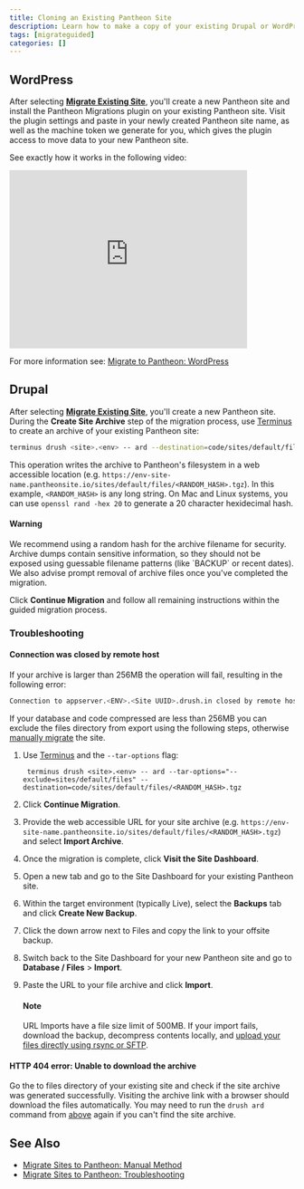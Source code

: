 ```yaml
---
title: Cloning an Existing Pantheon Site
description: Learn how to make a copy of your existing Drupal or WordPress site code, files, and database.
tags: [migrateguided]
categories: []
---
```


## WordPress
After selecting **[Migrate Existing Site](https://dashboard.pantheon.io/sites/migrate/)**, you'll create a new Pantheon site and install the Pantheon Migrations plugin on your existing Pantheon site. Visit the plugin settings and paste in your newly created Pantheon site name, as well as the machine token we generate for you, which gives the plugin access to move data to your new Pantheon site.

See exactly how it works in the following video:
<iframe width="420" height="315" src="https://www.youtube.com/embed/3_DjdIueKM4" frameborder="0" allowfullscreen></iframe>

For more information see: [Migrate to Pantheon: WordPress](/docs/migrate-wordpress)

## Drupal
After selecting **[Migrate Existing Site](https://dashboard.pantheon.io/sites/migrate/)**, you'll create a new Pantheon site. During the **Create Site Archive** step of the migration process, use [Terminus](/docs/terminus) to create an archive of your existing Pantheon site:

```bash
terminus drush <site>.<env> -- ard --destination=code/sites/default/files/<RANDOM_HASH>.tgz
```

This operation writes the archive to Pantheon's filesystem in a web accessible location (e.g. `https://env-site-name.pantheonsite.io/sites/default/files/<RANDOM_HASH>.tgz`). In this example, `<RANDOM_HASH>` is any long string. On Mac and Linux systems, you can use `openssl rand -hex 20` to generate a 20 character hexidecimal hash.

<div class="alert alert-danger" role="alert">
<h4 class="info">Warning</h4>
<p markdown="1">We recommend using a random hash for the archive filename for security. Archive dumps contain sensitive information, so they should not be exposed using guessable filename patterns (like `BACKUP` or recent dates). We also advise prompt removal of archive files once you've completed the migration.</p>
</div>

Click **Continue Migration** and follow all remaining instructions within the guided migration process.

### Troubleshooting

#### Connection was closed by remote host

If your archive is larger than 256MB the operation will fail, resulting in the following error:

```bash
Connection to appserver.<ENV>.<Site UUID>.drush.in closed by remote host.
```

If your database and code compressed are less than 256MB you can exclude the files directory from export using the following steps, otherwise [manually migrate](/docs/migrate-manual) the site.

1. Use [Terminus](/docs/terminus) and the `--tar-options` flag:

        terminus drush <site>.<env> -- ard --tar-options="--exclude=sites/default/files" --destination=code/sites/default/files/<RANDOM_HASH>.tgz

2. Click **Continue Migration**.
3. Provide the web accessible URL for your site archive (e.g. `https://env-site-name.pantheonsite.io/sites/default/files/<RANDOM_HASH>.tgz`) and select **Import Archive**.
4. Once the migration is complete, click **Visit the Site Dashboard**.
5. Open a new tab and go to the Site Dashboard for your existing Pantheon site.
6. Within the target environment (typically Live), select the **Backups** tab and click **Create New Backup**.
7. Click the down arrow next to Files and copy the link to your offsite backup.
8. Switch back to the Site Dashboard for your new Pantheon site and go to **Database / Files** > **Import**.
<ol start="9"><li>Paste the URL to your file archive and click <b>Import</b>.
 <div class="alert alert-info">
 <h4 class="info">Note</h4>
 <p>URL Imports have a file size limit of 500MB. If your import fails, download the backup, decompress contents locally, and <a href="/docs/rsync-and-sftp">upload your files directly using rsync or SFTP</a>.</p>
 </div>
</li></ol>

#### HTTP 404 error: Unable to download the archive

Go the to files directory of your existing site and check if the site archive was generated successfully. Visiting the archive link with a browser should download the files automatically. You may need to run the `drush ard` command from [above](#drupal) again if you can't find the site archive.

## See Also
- [Migrate Sites to Pantheon: Manual Method](/docs/migrate-manual)
- [Migrate Sites to Pantheon: Troubleshooting](/docs/migrate-troubleshooting)
